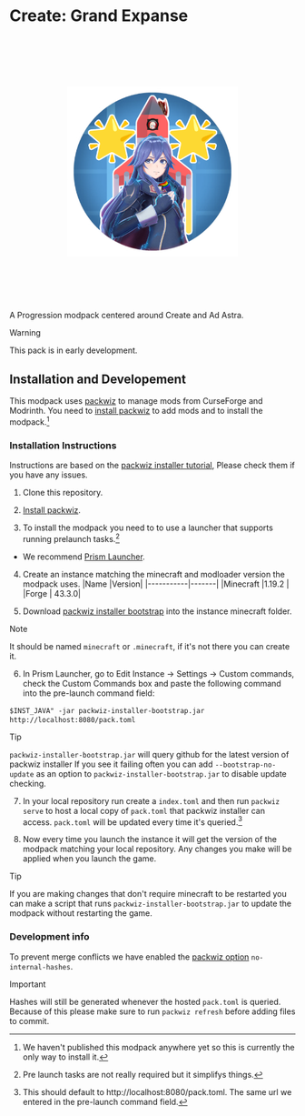 # Create: Grand Expanse

<h1 align="center">
	<br>
	<br>
	<img width="300" src="icon.png" alt="Chalk">
	<br>
	<br>
	<br>
</h1>

A Progression modpack centered around Create and Ad Astra.

> [!WARNING]
> This pack is in early development.

## Installation and Developement

This modpack uses [packwiz](https://packwiz.infra.link/) to manage mods from CurseForge and Modrinth. You need to [install packwiz](https://packwiz.infra.link/installation/) to add mods and to install the modpack.[^installnote]

### Installation Instructions

Instructions are based on the [packwiz installer tutorial](https://packwiz.infra.link/tutorials/installing/packwiz-installer/), Please check them if you have any issues.

1. Clone this repository.

2. [Install packwiz](https://packwiz.infra.link/installation/).

3. To install the modpack you need to to use a launcher that supports running prelaunch tasks.[^tasknote]

-   We recommend [Prism Launcher](https://prismlauncher.org/).

4. Create an instance matching the minecraft and modloader version the modpack uses.
   |Name |Version|
   |-----------|-------|
   |Minecraft |1.19.2 |
   |Forge | 43.3.0|

5. Download [packwiz installer bootstrap](https://github.com/packwiz/packwiz-installer-bootstrap/releases) into the instance minecraft folder.

> [!NOTE]
> It should be named `minecraft` or `.minecraft`, if it's not there you can create it.

6. In Prism Launcher, go to Edit Instance -> Settings -> Custom commands, check the Custom Commands box and paste the following command into the pre-launch command field:

```
$INST_JAVA" -jar packwiz-installer-bootstrap.jar http://localhost:8080/pack.toml
```

<!-- prettier-ignore -->
> [!TIP]
> `packwiz-installer-bootstrap.jar` will query github for the latest version of packwiz installer
> If you see it failing often you can add `--bootstrap-no-update` as an option to `packwiz-installer-bootstrap.jar` to disable update checking.

7. In your local repository run create a `index.toml` and then run `packwiz serve` to host a local copy of `pack.toml` that packwiz installer can access. `pack.toml` will be updated every time it's queried.[^portnote]

8. Now every time you launch the instance it will get the version of the modpack matching your local repository. Any changes you make will be applied when you launch the game.

> [!TIP]
> If you are making changes that don't require minecraft to be restarted you can make a script that runs `packwiz-installer-bootstrap.jar` to update the modpack without restarting the game.

### Development info

To prevent merge conflicts we have enabled the [packwiz option](https://packwiz.infra.link/reference/additional-options/) `no-internal-hashes`.

> [!IMPORTANT]
> Hashes will still be generated whenever the hosted `pack.toml` is queried.
> Because of this please make sure to run `packwiz refresh` before adding files to commit.

[^installnote]: We haven't published this modpack anywhere yet so this is currently the only way to install it.
[^tasknote]: Pre launch tasks are not really required but it simplifys things.
[^portnote]: This should default to http://localhost:8080/pack.toml. The same url we entered in the pre-launch command field.
